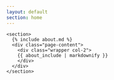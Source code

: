 ```yaml
---
layout: default
section: home
---
```

    <section>
      {% include about.md %}
      <div class="page-content">
        <div class="wrapper col-2">
        {{ about_include | markdownify }}
        </div>
      </div>
    </section>